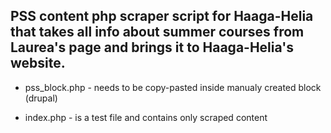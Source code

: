## PSS content php scraper script for Haaga-Helia that takes all info about summer courses from Laurea's page and brings it to Haaga-Helia's website.

- pss_block.php - needs to be copy-pasted inside manualy created block (drupal)

- index.php - is a test file and contains only scraped content